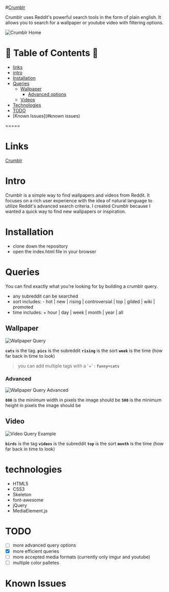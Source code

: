 #[Crumblr](http://spookycorridor.github.io/project1/)

Crumblr uses Reddit's powerful search tools in the form of plain english. 
It allows you to search for a wallpaper or youtube video with filtering options. 

![Crumblr Home](http://i.imgur.com/dNByQdc.png?2 "Crumblr Home")

:notebook_with_decorative_cover: Table of Contents :notebook_with_decorative_cover:
=================

- [links](#links)
- [intro](#intro)
- [Installation](#installation)
- [Queries](#queries)
  * [Wallpaper](#wallpaper)
    * [Advanced options](#advanced)
  * [Videos](#video)
- [Technologies](#technologies) 
- [TODO](#todo) 
- [Known Issues](#known issues)

=====


# Links

[Crumblr](http://spookycorridor.github.io/project1/)

# Intro

Crumblr is a simple way to find wallpapers and videos from Reddit. It focuses on a rich user experience with the idea of natural language to utilize Reddit's advanced search criteria. I created Crumblr because I wanted a quick way to find new wallpapers or inspiration. 

# Installation

 - clone down the repository
 - open the index.html file in your browser 

# Queries 

You can find exactly what you're looking for by building a crumblr query. 

- any subreddit can be searched
- sort includes: 
       -  hot | new | rising | controversial | top | gilded | wiki | promoted
- time includes: 
       + hour | day | week | month | year | all

## Wallpaper 

  ![Wallpaper Query](http://i.imgur.com/qH2o1nh.png?2 "Wallpaper Query") 

__`cats`__ is the tag. 
__`pics`__ is the subreddit
__`rising`__ is the sort
__`week`__ is the time (how far back in time to look)

> you can add multiple tags with a '+' :   __`funny+cats`__ 

### Advanced 

![Wallpaper Query Advanced](http://i.imgur.com/qSGxxuN.png?1 "Wallpaper Advanced Query")

__`800`__ is the minimum width in pixels the image should be 
__`500`__ is the minimum height in pixels the image should be 

## Video 

![Video Query Example](http://i.imgur.com/2o8aIxV.png?4 "Video Query") 

__`birds`__ is the tag
__`videos`__ is the subreddit
__`top`__ is the sort
__`month`__ is the time (how far back in time to look) 

# technologies

- HTML5
- CSS3
- Skeleton
- font-awesome 
- jQuery
- MediaElement.js 


# TODO
 - [ ] more advanced query options
 - [X] more efficient queries 
 - [ ] more accepted media formats (currently only imgur and youtube)
 - [ ] multiple color palletes

# Known Issues

